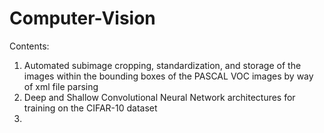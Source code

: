 # Computer-Vision

Contents:
1. Automated subimage cropping, standardization, and storage of the images within the bounding boxes of the PASCAL VOC images by way of xml file parsing
2. Deep and Shallow Convolutional Neural Network architectures for training on the CIFAR-10 dataset
3. 
